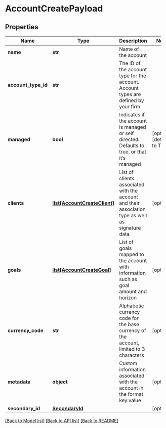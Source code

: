 # AccountCreatePayload

## Properties
Name | Type | Description | Notes
------------ | ------------- | ------------- | -------------
**name** | **str** | Name of the account | 
**account_type_id** | **str** | The ID of the account type for the account. Account types are defined by your firm | 
**managed** | **bool** | Indicates if the account is managed or self directed. Defaults to true, or that it’s managed | [optional] [default to True]
**clients** | [**list[AccountCreateClient]**](AccountCreateClient.md) | List of clients associated with the account and their association type as well as signature data | [optional] 
**goals** | [**list[AccountCreateGoal]**](AccountCreateGoal.md) | List of goals mapped to the account with information such as goal amount and horizon | [optional] 
**currency_code** | **str** | Alphabetic currency code for the base currency of the account, limited to 3 characters | [optional] 
**metadata** | **object** | Custom information associated with the account in the format key:value | [optional] 
**secondary_id** | [**SecondaryId**](SecondaryId.md) |  | [optional] 

[[Back to Model list]](../README.md#documentation-for-models) [[Back to API list]](../README.md#documentation-for-api-endpoints) [[Back to README]](../README.md)


